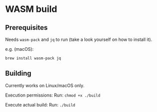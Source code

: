 # WASM build

## Prerequisites

Needs `wasm-pack` and `jq` to run (take a look yourself on how to install it).

e.g. (macOS):

`brew install wasm-pack jq`

## Building

Currently works on Linux/macOS only.

Execution permissions:
Run: `chmod +x ./build`

Execute actual build:
Run: `./build`